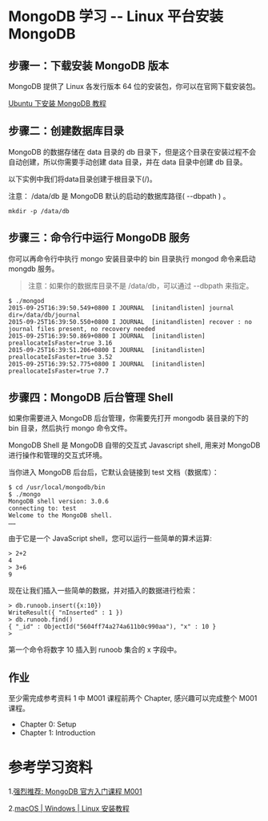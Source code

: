 # MongoDB 学习 -- Linux 平台安装 MongoDB

## 步骤一：下载安装 MongoDB 版本

MongoDB 提供了 Linux 各发行版本 64 位的安装包，你可以在官网下载安装包。

[Ubuntu 下安装 MongoDB 教程](https://docs.mongodb.com/manual/tutorial/install-mongodb-on-ubuntu/)


## 步骤二：创建数据库目录

MongoDB 的数据存储在 data 目录的 db 目录下，但是这个目录在安装过程不会自动创建，所以你需要手动创建 data 目录，并在 data 目录中创建 db 目录。

以下实例中我们将data目录创建于根目录下(/)。

注意： /data/db 是 MongoDB 默认的启动的数据库路径( --dbpath ) 。

```
mkdir -p /data/db
```

## 步骤三：命令行中运行 MongoDB 服务

你可以再命令行中执行 mongo 安装目录中的 bin 目录执行 mongod 命令来启动 mongdb 服务。

> 注意：如果你的数据库目录不是 /data/db，可以通过 --dbpath 来指定。

```
$ ./mongod
2015-09-25T16:39:50.549+0800 I JOURNAL  [initandlisten] journal dir=/data/db/journal
2015-09-25T16:39:50.550+0800 I JOURNAL  [initandlisten] recover : no journal files present, no recovery needed
2015-09-25T16:39:50.869+0800 I JOURNAL  [initandlisten] preallocateIsFaster=true 3.16
2015-09-25T16:39:51.206+0800 I JOURNAL  [initandlisten] preallocateIsFaster=true 3.52
2015-09-25T16:39:52.775+0800 I JOURNAL  [initandlisten] preallocateIsFaster=true 7.7
```

## 步骤四：MongoDB 后台管理 Shell

如果你需要进入 MongoDB 后台管理，你需要先打开 mongodb 装目录的下的 bin 目录，然后执行 mongo 命令文件。

MongoDB Shell 是 MongoDB 自带的交互式 Javascript shell, 用来对 MongoDB 进行操作和管理的交互式环境。

当你进入 MongoDB 后台后，它默认会链接到 test 文档（数据库）：

```
$ cd /usr/local/mongodb/bin
$ ./mongo
MongoDB shell version: 3.0.6
connecting to: test
Welcome to the MongoDB shell.
……
```

由于它是一个 JavaScript shell，您可以运行一些简单的算术运算:

```
> 2+2
4
> 3+6
9
```

现在让我们插入一些简单的数据，并对插入的数据进行检索：

```
> db.runoob.insert({x:10})
WriteResult({ "nInserted" : 1 })
> db.runoob.find()
{ "_id" : ObjectId("5604ff74a274a611b0c990aa"), "x" : 10 }
>
```

第一个命令将数字 10 插入到 runoob 集合的 x 字段中。

## 作业

至少需完成参考资料 1 中 M001 课程前两个 Chapter, 感兴趣可以完成整个 M001 课程。

- Chapter 0: Setup
- Chapter 1: Introduction

# 参考学习资料

1.[强烈推荐: MongoDB 官方入门课程 M001](https://university.mongodb.com/courses/M001/about) 

2.[macOS | Windows | Linux 安装教程](https://docs.mongodb.com/manual/administration/install-community/)

